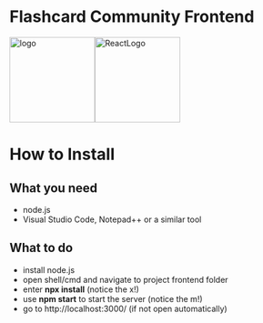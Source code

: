 # Flashcard Community Frontend

<img src="https://github.com/phoenixfeder/fc-com/blob/master/graphics/logo.png" alt="logo" height="150"><img src="https://www.import.io/wp-content/uploads/2017/10/React-logo-1.png" alt="ReactLogo" height="150">

# How to Install
## What you need
* node.js
* Visual Studio Code, Notepad++ or a similar tool
## What to do
* install node.js
* open shell/cmd and navigate to project frontend folder
* enter **npx install** (notice the x!)
* use **npm start** to start the server (notice the m!)
* go to http://localhost:3000/ (if not open automatically)
